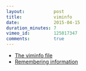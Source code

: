 ```yaml
---
layout:           post
title:            viminfo
date:             2015-04-15
duration_minutes: 7
vimeo_id:         125017347
comments:         true
---
```

- [The viminfo file](http://vimdoc.sourceforge.net/htmldoc/starting.html#viminfo "viminfo")
- [Remembering information](http://vimdoc.sourceforge.net/htmldoc/usr_21.html#21.3 "Remembering Information")
